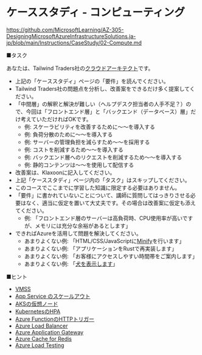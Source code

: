 
# ケーススタディ - コンピューティング

https://github.com/MicrosoftLearning/AZ-305-DesigningMicrosoftAzureInfrastructureSolutions.ja-jp/blob/main/Instructions/CaseStudy/02-Compute.md

■タスク

あなたは、Tailwind Traders社の[クラウドアーキテクト](https://www.google.com/search?q=%E3%82%AF%E3%83%A9%E3%82%A6%E3%83%89%E3%82%A2%E3%83%BC%E3%82%AD%E3%83%86%E3%82%AF%E3%83%88)です。

- 上記の「ケーススタディ」ページの「要件」を読んでください。
- Tailwind Traders社の問題点を分析し、改善案をできるだけ多く提案してください。
- 「中間層」の解釈と解決が難しい（ヘルプデスク担当者の人手不足？）ので、今回は「フロントエンド層」と「バックエンド（データベース）層」だけ考えていただければOKです。
  - 例: スケーラビリティを改善するために～～を導入する
  - 例: 負荷分散のために～～を導入する
  - 例: サーバーの管理負担を減らすため～～を採用する
  - 例: コストを削減するため～～を導入する
  - 例: バックエンド層へのリクエストを削減するため～～を導入する
  - 例: 静的コンテンツは～～を使用して配信する
- 改善案は、Klaxoonに記入してください。
- 上記「ケーススタディ」ページ内の「タスク」はスキップしてください。
- このコースでここまでに学習した知識に限定する必要はありません。
- 「要件」に書かれていないことについて、講師に質問してはっきりさせる必要はなく、適当に仮定を置いて大丈夫です。その場合は改善案に仮定も添えてください。
  - 例: 「フロントエンド層のサーバーは高負荷時、CPU使用率が高いですが、メモリには充分な余裕があるとします」
- できればAzureを活用して問題を解決してください。
  - あまりよくない例: 「HTML/CSS/JavaScriptに[Minify](https://ssaits.jp/promapedia/technology/minify.html)を行います」
  - あまりよくない例: 「アプリケーションをRustで再実装します」
  - あまりよくない例: 「お客様にアクセスしやすい時間帯をご案内します」
  - あまりよくない例: 「[犬を表示します](https://www.google.com/search?q=amazon%E3%82%A8%E3%83%A9%E3%83%BC+%E7%8A%AC)」

■ヒント

- [VMSS](https://docs.microsoft.com/ja-jp/azure/virtual-machine-scale-sets/overview)
- [App Service のスケールアウト](https://docs.microsoft.com/ja-jp/azure/app-service/manage-scale-up)
- [AKSの仮想ノード](https://docs.microsoft.com/ja-jp/azure/architecture/solution-ideas/articles/scale-using-aks-with-aci)
- [KubernetesのHPA](https://docs.microsoft.com/ja-jp/azure/aks/concepts-scale)
- [Azure FunctionのHTTPトリガー](https://docs.microsoft.com/ja-jp/azure/azure-functions/functions-bindings-http-webhook-trigger?tabs=in-process%2Cfunctionsv2&pivots=programming-language-csharp)
- [Azure Load Balancer](https://docs.microsoft.com/ja-jp/azure/load-balancer/load-balancer-overview)
- [Azure Application Gateway](https://docs.microsoft.com/ja-jp/azure/application-gateway/overview)
- [Azure Cache for Redis](https://docs.microsoft.com/ja-jp/azure/azure-cache-for-redis/cache-overview)
- [Azure Load Testing](https://azure.microsoft.com/ja-jp/services/load-testing/#overview)